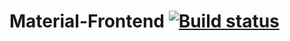 # Material-Frontend  [![Build status](https://ci.appveyor.com/api/projects/status/d579t4d46ei3wk8d?svg=true)](https://ci.appveyor.com/project/siteslave/mmis-material-frontend)

